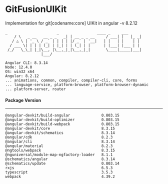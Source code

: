# GitFusionUIKit
Implementation for git[codename:core] UIKit in angular -v 8.2.12
```
_                      _                 ____ _     ___
    / \   _ __   __ _ _   _| | __ _ _ __     / ___| |   |_ _|
   / △ \ | '_ \ / _` | | | | |/ _` | '__|   | |   | |    | |
  / ___ \| | | | (_| | |_| | | (_| | |      | |___| |___ | |
 /_/   \_\_| |_|\__, |\__,_|_|\__,_|_|       \____|_____|___|
                |___/
 ```

```
Angular CLI: 8.3.14
Node: 12.4.0
OS: win32 x64
Angular: 8.2.12
... animations, common, compiler, compiler-cli, core, forms
... language-service, platform-browser, platform-browser-dynamic
... platform-server, router
```

#### Package                                    Version
--------------------------------------------------------------------
```@angular-devkit/architect                  0.803.15
@angular-devkit/build-angular              0.803.15
@angular-devkit/build-optimizer            0.803.15
@angular-devkit/build-webpack              0.803.15
@angular-devkit/core                       8.3.15
@angular-devkit/schematics                 8.3.14
@angular/cdk                               8.2.3
@angular/cli                               8.3.14
@angular/material                          8.2.3
@ngtools/webpack                           8.3.15
@nguniversal/module-map-ngfactory-loader   8.1.1
@schematics/angular                        8.3.14
@schematics/update                         0.803.14
rxjs                                       6.5.3
typescript                                 3.5.3
webpack                                    4.39.2
```
